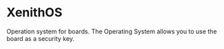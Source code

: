 # XenithOS
Operation system for boards. The Operating System allows you to use the board as a security key. 
